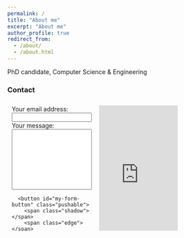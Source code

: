 ```yaml
---
permalink: /
title: "About me"
excerpt: "About me"
author_profile: true
redirect_from: 
  - /about/
  - /about.html
---
```


PhD candidate, Computer Science & Engineering


### Contact

<style>
* {
  box-sizing: border-box;
}

/* Create two equal columns that floats next to each other */
.column {
  float: left;
  width: 50%;
  padding: 10px;
  height: 300px; /* Should be removed. Only for demonstration */
}

/* Clear floats after the columns */
.row:after {
  content: "";
  display: table;
  clear: both;
}
  
/* button */  
.pushable {
    position: relative;
    border: none;
    background: transparent;
    padding: 0;
    cursor: pointer;
    outline-offset: 4px;
    transition: filter 250ms;
  }
  .shadow {
    position: absolute;
    top: 0;
    left: 0;
    width: 100%;
    height: 100%;
    border-radius: 12px;
    background: hsl(0deg 0% 0% / 0.25);
    will-change: transform;
    transform: translateY(2px);
    transition:
      transform
      600ms
      cubic-bezier(.3, .7, .4, 1);
  }
  .edge {
    position: absolute;
    top: 0;
    left: 0;
    width: 100%;
    height: 100%;
    border-radius: 12px;
    background: linear-gradient(
      to left,
      hsl(340deg 100% 16%) 0%,
      hsl(340deg 100% 32%) 8%,
      hsl(340deg 100% 32%) 92%,
      hsl(340deg 100% 16%) 100%
    );
  }
  .front {
    display: block;
    position: relative;
    padding: 12px 42px;
    border-radius: 12px;
    font-size: 1.25rem;
    color: white;
    background: hsl(105deg 60% 40%);
    will-change: transform;
    transform: translateY(-4px);
    transition:
      transform
      600ms
      cubic-bezier(.3, .7, .4, 1);
  }
  .pushable:hover {
    filter: brightness(110%);
  }
  .pushable:hover .front {
    transform: translateY(-6px);
    transition:
      transform
      250ms
      cubic-bezier(.3, .7, .4, 1.5);
  }
  .pushable:active .front {
    transform: translateY(-2px);
    transition: transform 34ms;
  }
  .pushable:hover .shadow {
    transform: translateY(4px);
    transition:
      transform
      250ms
      cubic-bezier(.3, .7, .4, 1.5);
  }
  .pushable:active .shadow {
    transform: translateY(1px);
    transition: transform 34ms;
  }
  .pushable:focus:not(:focus-visible) {
    outline: none;
  }
</style>




<div class="row">
  <div class="column">
    <!-- modify this form HTML and place wherever you want your form -->
    <form id="my-form" action="https://formspree.io/f/xnqwyrwj" method="POST">
      <label>Your email address:</label>
      <input type="email" name="email" />
      <label>Your message:</label>
      <input type="text" name="message" rows="3" maxlength="3000" style="height:140px;"/>
      
      <button id="my-form-button" class="pushable">
        <span class="shadow"></span>
        <span class="edge"></span>
        <span class="front">
          send message
        </span>
      </button>
      
      
      <p id="my-form-status"></p>
    </form>
  </div>
  <div class="column">
    <div class="google-maps">
      <iframe src="https://www.google.com/maps/embed?pb=!1m14!1m8!1m3!1d12091.578127255476!2d-74.1793225!3d40.7423462!3m2!1i1024!2i768!4f13.1!3m3!1m2!1s0x0%3A0xb97c287a2ef95f43!2sNew%20Jersey%20Institute%20of%20Technology!5e0!3m2!1sen!2sus!4v1637423286669!5m2!1sen!2sus" width="100%" height="300" frameborder="0" style="border:0;" allowfullscreen="" aria-hidden="false" tabindex="0">
      </iframe>    
    </div>
  </div>
</div>




<!-- Place this script at the end of the body tag -->
<script>
    var form = document.getElementById("my-form");
    
    async function handleSubmit(event) {
      event.preventDefault();
      var status = document.getElementById("my-form-status");
      var data = new FormData(event.target);
      fetch(event.target.action, {
        method: form.method,
        body: data,
        headers: {
            'Accept': 'application/json'
        }
      }).then(response => {
        if (response.ok) {
          status.innerHTML = "Will get back to you soon.";
          form.reset()
        } else {
          response.json().then(data => {
            if (Object.hasOwn(data, 'errors')) {
              status.innerHTML = data["errors"].map(error => error["message"]).join(", ")
            } else {
              status.innerHTML = "Oops! There was a problem submitting your form"
            }
          })
        }
      }).catch(error => {
        status.innerHTML = "Oops! There was a problem submitting your form"
      });
    }
    form.addEventListener("submit", handleSubmit)
</script>


